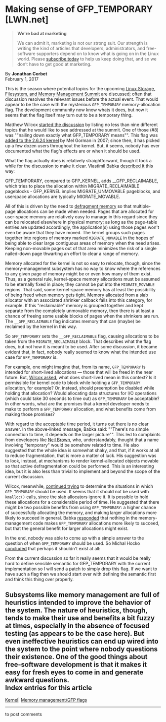 # Making sense of GFP_TEMPORARY [LWN.net]

> **We're bad at marketing**
> 
> We can admit it, marketing is not our strong suit. Our strength is writing the kind of articles that developers, administrators, and free-software supporters depend on to know what is going on in the Linux world. Please [subscribe today](/Promo/nsn-bad/subscribe) to help us keep doing that, and so we don’t have to get good at marketing. 

By **Jonathan Corbet**  
February 1, 2017 

This is the season where potential topics for the upcoming [Linux Storage, Filesystem, and Memory Management Summit](http://events.linuxfoundation.org/events/linux-storage-filesystem-and-mm-summit) are discussed; often that discussion resolves the relevant issues before the actual event. That would appear to be the case with the mysterious `GFP_TEMPORARY` memory-allocation flag. The development community now know whats it does, but now it seems that the flag itself may turn out to be a temporary thing. 

Matthew Wilcox [started the discussion](/Articles/713152/) by listing no less than nine different topics that he would like to see addressed at the summit. One of those (#8) was ""nailing down exactly what GFP_TEMPORARY means"". This flag was [added to the 2.6.24 kernel](https://git.kernel.org/linus/e12ba74d8ff3e2f73a583500d7095e406df4d093) by Mel Gorman in 2007; since then, it has picked up a few dozen users throughout the kernel. But, it seems, nobody has ever documented what the flag's effects are or when it should be used. 

What the flag actually does is relatively straightforward, though it took a while for the discussion to make it clear. Vlastimil Babka [described it](/Articles/713156/) this way: 

GFP_TEMPORARY, compared to GFP_KERNEL, adds __GFP_RECLAIMABLE, which tries to place the allocation within MIGRATE_RECLAIMABLE pageblocks - GFP_KERNEL implies MIGRATE_UNMOVABLE pageblocks, and userspace allocations are typically MIGRATE_MOVABLE. 

All of this is driven by the need to [defragment memory](/Articles/368869/) so that multiple-page allocations can be made when needed. Pages that are allocated for user-space memory are relatively easy to manage in this regard since they can be relocated elsewhere in physical memory; as long as the page-table entries are updated accordingly, the application(s) using those pages won't even be aware that they have moved. The kernel groups such pages together into regions of memory marked `MIGRATE_MOVABLE` in the hopes of being able to clear large contiguous areas of memory when the need arises. Keeping non-movable pages out of that area minimizes the risk of a single nailed-down page thwarting an effort to clear a range of memory. 

Memory allocated for the kernel is not so easy to relocate, though, since the memory-management subsystem has no way to know where the references to any given page of memory might be or even how many of them exist. Thus, as a general rule, kernel-space memory allocations must be assumed to be eternally fixed in place; they cannot be put into the `MIGRATE_MOVABLE` regions. That said, some kernel-space memory has at least the possibility of being freed when memory gets tight. Memory allocated from a slab allocator with an associated shrinker callback falls into this category, for example. If this "reclaimable" memory is grouped together and kept separate from the completely unmovable memory, then there is at least a chance of freeing some usable blocks of pages when the shrinkers are run. The `__GFP_RECLAIMABLE` flag indicates memory that can (maybe) be reclaimed by the kernel in this way. 

So `GFP_TEMPORARY` sets the `__GFP_RECLAIMABLE` flag, causing allocations to be taken from the `MIGRATE_RECLAIMABLE` block. That describes what the flag does, but not how it is meant to be used. After some discussion, it became evident that, in fact, nobody really seemed to know what the intended use case for `GFP_TEMPORARY` is. 

For example, one might imagine that, from its name, `GFP_TEMPORARY` is intended for short-lived allocations — those that will be freed in the near future. But, [Wilcox asked](/Articles/713162/), what does short-lived mean in this context? Is it permissible for kernel code to block while holding a `GFP_TEMPORARY` allocation, for example? Or, instead, should preemption be disabled while holding that allocation? Would allocating data structures for I/O operations (which could take 30 seconds to time out) as `GFP_TEMPORARY` be acceptable? In other words, what are the promises that a kernel developer needs to make to perform a `GFP_TEMPORARY` allocation, and what benefits come from making those promises? 

With regard to the acceptable time period, it turns out there is no clear answer. In the above-linked message, Babka said: ""There's no simple connection to time, it depends on the larger picture"". This led to complaints from developers like [Neil Brown](/Articles/713165/), who, understandably, thought that a name involving "temporary" would be somehow related to time. He also suggested that the whole idea is somewhat shaky, and that, if it works at all to reduce fragmentation, that is more a matter of luck. His suggestion was to look, instead, at mechanisms to render kernel-allocated objects movable so that active defragmentation could be performed. This is an interesting idea, but it is also less than trivial to implement and beyond the scope of the current discussion. 

Wilcox, meanwhile, [continued trying](/Articles/713166/) to determine the situations in which `GFP_TEMPORARY` should be used. It seems that it should not be used with `kmalloc()` calls, since the slab allocators ignore it. It is possible to hold these allocations for a considerable period of time. He suggested that there might be two possible benefits from using `GFP_TEMPORARY`: a higher chance of successfully allocating the memory, and making larger allocations more likely to succeed in general. Babka [responded](/Articles/713167/) that nothing in the memory-management code makes `GFP_TEMPORARY` allocations more likely to succeed, but that the general benefit for larger allocations might exist. 

In the end, nobody was able to come up with a simple answer to the question of when `GFP_TEMPORARY` should be used. So Michal Hocko [concluded](/Articles/713168/) that perhaps it shouldn't exist at all: 

From the current discussion so far it really seems that it would be really hard to define sensible semantic for GFP_TEMPORARY with the current implementation so I will send a patch to simply drop this flag. If we want to have such a flag then we should start over with defining the semantic first and think this thing over properly. 

Subsystems like memory management are full of heuristics intended to improve the behavior of the system. The nature of heuristics, though, tends to make their use and benefits a bit fuzzy at times, especially in the absence of focused testing (as appears to be the case here). But even ineffective heuristics can end up wired into the system to the point where nobody questions their existence. One of the good things about free-software development is that it makes it easy for fresh eyes to come in and generate awkward questions.  
Index entries for this article  
---  
[Kernel](/Kernel/Index)| [Memory management/GFP flags](/Kernel/Index#Memory_management-GFP_flags)  
  


* * *

to post comments 
